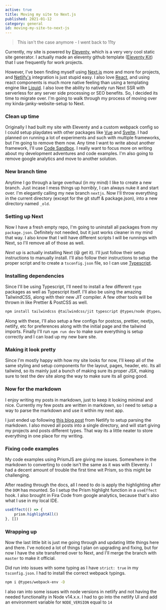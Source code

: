 ```yaml
---
active: true
title: Moving my site to Next.js
published: 2021-01-12
category: general
id: moving-my-site-to-next-js
---
```

> This isn't the case anymore - I went back to 11ty

Currently, my site is powered by [Eleventy](https://www.11ty.dev/), which is a very very cool static site generator. I actually made an eleventy github template ([Eleventy Kit](https://eleventykit.netlify.app/)) that I use frequently for work projects.

However, I've been finding myself using [Next.js](https://nextjs.org/) more and more for projects, and [Netlify's](https://www.netlify.com/) integration is just stupid easy. I also love [React](https://reactjs.org/), and using react components is much more native feeling than using a templating engine like [Liquid](https://shopify.github.io/liquid/). I also love the ability to natively run Next SSR with serverless for any server side processing or SEO benefits. So, I decided its time to migrate over. I'm going to walk through my process of moving over my kinda-janky-website-setup to Next.

### Clean up time

Originally I had built my site with Eleventy and a custom webpack config so I could setup playdates with other packages like [Vue](https://vuejs.org/) and [Svelte](https://svelte.dev/). I had planned on running a lot of experiments and such with multiple frameworks, but I'm going to remove them now. Any time I want to write about another framework, I'll use [Code Sandbox](https://codesandbox.io/). I really want to focus more on writing about my development adventures and code examples. I'm also going to remove google analytics and move to another solution.

### New branch time

Anytime I go through a large overhaul (in my mind) I like to create a new branch. Just incase I mess things up *horribly*, I can always nuke it and start over. I'm elegantly calling my new branch `nextjs`. Now I'll throw everything in the current directory (except for the git stuff & package.json), into a new directory named `_old`.

### Setting up Next

Now I have a fresh empty repo, I'm going to uninstall all packages from my `package.json`. Definitely not needed, but it just works cleaner in my mind that way. I also know that I will have different scripts I will be runnings with Next, so I'll remove all of those as well.

*Next* up is actually installing Next (😃 get it). I'll just follow their setup instructions to manually install. I'll also follow their instructions to setup the proper script and to create a `tsconfig.json` file, so I can use [Typescript](https://www.typescriptlang.org/).

### Installing dependencies

Since I'll be using Typescript, I'll need to install a few different `type` packages as well as Typescript itself. I'll also be using the amazing TailwindCSS, along with their new JIT compiler. A few other tools will be thrown in like Prettier & PostCSS as well.

```bash
npm install tailwindcss @tailwindcss/jit typescript @types/node @types/react autoprefixer postcss prettier -D
```

Along with these, I'll also setup a few configs for postcss, prettier, nextjs, netlify, etc for preferences along with the initial page and the tailwind imports. Finally I'll run `npm run dev` to make sure everything is setup correctly and I can load up my new bare site.

### Making it look pretty

Since I'm mostly happy with how my site looks for now, I'll keep all of the same styling and setup components for the layout, pages, header, etc. Its all tailwind, so its mainly just a bunch of making sure its proper JSX, making sure to test the dev site along the way to make sure its all going good.

### Now for the markdown

I enjoy writing my posts in markdown, just to keep it looking minimal and nice. Currently my few posts are written in markdown, so I need to setup a way to parse the markdown and use it within my next app.

I just ended up following [this blog post](https://www.netlify.com/blog/2020/05/04/building-a-markdown-blog-with-next-9.4-and-netlify/) from Netlify to setup parsing the markdown. I also moved all posts into a single directory, and will start giving my projects and posts different types. That way its a little neater to store everything in one place for my writing.

### Fixing code examples

My code examples using PrismJS are giving me issues. Somewhere in the markdown to converting to code isn't the same as it was with Eleventy. I had a decent amount of trouble the first time wit Prism, so this might be challenging.

After reading through the docs, all I need to do is apply the highlighting after the `DOM` has mounted. So I setup the Prism highlight function in a `useEffect` hook. I also brought in Fira Code from google analytics, because that's also what I use in my local IDE.

```js
useEffect(() => {
    prism.highlightAll()
}, [])
```

### Wrapping up

Now the last little bit is just me going through and updating little things here and there. I've noticed a lot of things I plan on upgrading and fixing, but for now I have the site transferred over to Next, and I'll merge the branch with `master` to make it official.

Did run into issues with some typing as I have `strict: true` in my `tsconfig.json`. I had to install the correct webpack typings.

```bash
npm i @types/webpack-env -D
```

I also ran into some issues with node versions in netlify and not having the needed functionality in Node v14.x.x. I had to go into the netlify UI and add an environment variable for `NODE_VERSION` equal to `14`